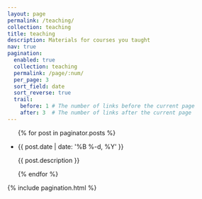 ```yaml
---
layout: page
permalink: /teaching/
collection: teaching
title: teaching
description: Materials for courses you taught
nav: true
pagination:
  enabled: true
  collection: teaching
  permalink: /page/:num/
  per_page: 3
  sort_field: date
  sort_reverse: true
  trail:
    before: 1 # The number of links before the current page
    after: 3  # The number of links after the current page
---
```


<!-- <div class="post"> -->

<!--  <div class="header-bar">
    <h1>Teaching</h1>
    <h2>Material for courses</h2>
  </div>
-->

  <ul class="post-list">
    {% for post in paginator.posts %}
      <li>
        <!-- <h3><a class="post-title" href="{{ post.url | prepend: site.baseurl }}">{{ post.title }}</a></h3> -->
        <p class="post-meta">{{ post.date | date: '%B %-d, %Y' }}</p>
        <p>{{ post.description }}</p>
      </li>
    {% endfor %}
  </ul>

  {% include pagination.html %}

<!-- </div> -->
